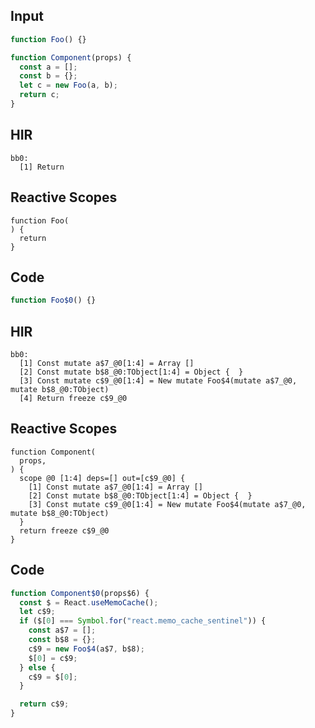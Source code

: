 
## Input

```javascript
function Foo() {}

function Component(props) {
  const a = [];
  const b = {};
  let c = new Foo(a, b);
  return c;
}

```

## HIR

```
bb0:
  [1] Return
```

## Reactive Scopes

```
function Foo(
) {
  return
}

```

## Code

```javascript
function Foo$0() {}

```
## HIR

```
bb0:
  [1] Const mutate a$7_@0[1:4] = Array []
  [2] Const mutate b$8_@0:TObject[1:4] = Object {  }
  [3] Const mutate c$9_@0[1:4] = New mutate Foo$4(mutate a$7_@0, mutate b$8_@0:TObject)
  [4] Return freeze c$9_@0
```

## Reactive Scopes

```
function Component(
  props,
) {
  scope @0 [1:4] deps=[] out=[c$9_@0] {
    [1] Const mutate a$7_@0[1:4] = Array []
    [2] Const mutate b$8_@0:TObject[1:4] = Object {  }
    [3] Const mutate c$9_@0[1:4] = New mutate Foo$4(mutate a$7_@0, mutate b$8_@0:TObject)
  }
  return freeze c$9_@0
}

```

## Code

```javascript
function Component$0(props$6) {
  const $ = React.useMemoCache();
  let c$9;
  if ($[0] === Symbol.for("react.memo_cache_sentinel")) {
    const a$7 = [];
    const b$8 = {};
    c$9 = new Foo$4(a$7, b$8);
    $[0] = c$9;
  } else {
    c$9 = $[0];
  }

  return c$9;
}

```
      